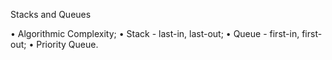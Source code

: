 Stacks and Queues

• Algorithmic Complexity;
• Stack - last-in, last-out;
• Queue - first-in, first-out;
• Priority Queue.
